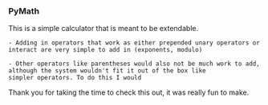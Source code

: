 ### PyMath

This is a simple calculator that is meant to be extendable.

    - Adding in operators that work as either prepended unary operators or interact are very simple to add in (exponents, modulo)

    - Other operators like parentheses would also not be much work to add, although the system wouldn't fit it out of the box like
    simpler operators. To do this I would

Thank you for taking the time to check this out, it was really fun to make.